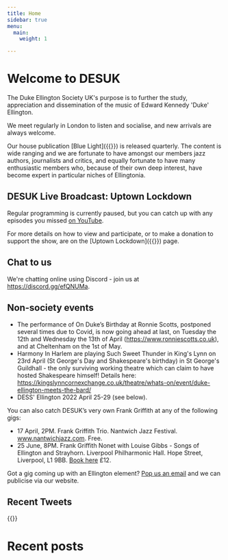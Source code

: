 ```yaml
---
title: Home
sidebar: true
menu:
  main:
    weight: 1

---
```

# Welcome to DESUK

The Duke Ellington Society UK's purpose is to further the study, appreciation and dissemination of the music of Edward Kennedy 'Duke' Ellington.

We meet regularly in London to listen and socialise, and new arrivals are always welcome.

Our house publication [Blue Light]({{<relref blue_light>}}) is released quarterly. The content is wide ranging and we are fortunate to have amongst our members jazz authors, journalists and critics, and equally fortunate to have many enthusiastic members who, because of their own deep interest, have become expert in particular niches of Ellingtonia.

## DESUK Live Broadcast: Uptown Lockdown

Regular programming is currently paused, but you can catch up with any episodes you missed [on YouTube](https://www.youtube.com/channel/UCq3QqJgdSJwk4nlmnnaH42Q/).

For more details on how to view and participate, or to make a donation to support the show, are on the [Uptown Lockdown]({{<relref uptown_lockdown>}}) page.

## Chat to us

We're chatting online using Discord - join us at https://discord.gg/efQNUMa.

## Non-society events

* The performance of On Duke’s Birthday at Ronnie Scotts, postponed several times due to Covid, is now going ahead at last, on Tuesday the 12th and Wednesday the 13th of April (https://www.ronniescotts.co.uk), and at Cheltenham on the 1st of May.
* Harmony In Harlem are playing Such Sweet Thunder in King's Lynn on 23rd April (St George's Day and Shakespeare's birthday) in St George's Guildhall - the only surviving working theatre which can claim to have hosted Shakespeare himself! Details here: https://kingslynncornexchange.co.uk/theatre/whats-on/event/duke-ellington-meets-the-bard/
* DESS' Ellington 2022 April 25-29 (see below).

You can also catch DESUK’s very own Frank Griffith at any of the following gigs:

* 17 April, 2PM. Frank Griffith Trio. Nantwich Jazz Festival. www.nantwichjazz.com. Free.
* 25 June, 8PM. Frank Griffith Nonet with Louise Gibbs - Songs of Ellington and Strayhorn. Liverpool Philharmonic Hall. Hope Street, Liverpool, L1 9BB. [Book here](https://www.liverpoolphil.com/whats-on/contemporary-music/duke-and-billy-songs-and-classics-for-nonet/4219) £12.


Got a gig coming up with an Ellington element? <a href="mailto:desuk@dukeellington.org.uk">Pop us an email</a> and we can publicise via our website.
## Recent Tweets

{{<tweets tweet-limit="2">}}

# Recent posts
